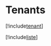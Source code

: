 # Tenants

[!include[tenant](tenants.tenant.autogen.md)]

[!include[liste](tenants.liste.autogen.md)]























